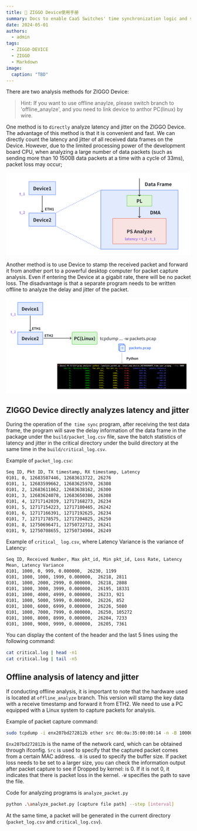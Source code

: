 ```yaml
---
title: 📕 ZIGGO Device使用手册
summary: Docs to enable CaaS Switches' time synchronization logic and set up TSN GCL (gate control list), switch forwarding rules (including to dual-DMA).
date: 2024-05-01
authors:
  - admin
tags:
  - ZIGGO-DEVICE
  - ZIGGO
  - Markdown
image:
  caption: "TBD"
---
```

There are two analysis methods for ZIGGO Device:

> Hint: If you want to use offline anaylze, please switch branch to 'offline_anaylze', and you need to link device to anthor PC(linux) by wire.

One method is to `directly` analyze latency and jitter on the ZIGGO Device. The advantage of this method is that it is convenient and fast. We can directly count the latency and jitter of all received data frames on the Device. However, due to the limited processing power of the development board CPU, when analyzing a large number of data packets (such as sending more than 10 1500B data packets at a time with a cycle of 33ms), packet loss may occur;

![](./online_analyse.png)

Another method is to use Device to stamp the received packet and forward it from another port to a powerful desktop computer for packet capture analysis. Even if entering the Device at a gigabit rate, there will be no packet loss. The disadvantage is that a separate program needs to be written offline to analyze the delay and jitter of the packet.

![](./offline_analyse.png)

## ZIGGO Device directly analyzes latency and jitter

During the operation of the  `time sync` program, after receiving the test data frame, the program will save the delay information of the data frame in the package under the `build/packet_log.csv` file, save the batch statistics of latency and jitter in the critical directory under the build directory at the same time in the `build/critical_log.csv`.

Example of `packet_log.csv`:

```
Seq ID, Pkt ID, TX timestamp, RX timestamp, Latency
0101, 0, 12683587446, 12683613722, 26276
0101, 1, 12683599662, 12683625970, 26308
0101, 2, 12683611862, 12683638162, 26300
0101, 3, 12683624078, 12683650386, 26308
0101, 4, 12717142039, 12717168273, 26234
0101, 5, 12717154223, 12717180465, 26242
0101, 6, 12717166391, 12717192625, 26234
0101, 7, 12717178575, 12717204825, 26250
0101, 8, 12750696471, 12750722712, 26241
0101, 9, 12750708655, 12750734904, 26249
```

Example of `critical_ log.csv`, where Latency Variance is the variance of Latency:

```
Seq ID, Received Number, Max pkt_id, Min pkt_id, Loss Rate, Latency Mean, Latency Variance
0101, 1000, 0, 999, 0.000000,  26230, 1199
0101, 1000, 1000, 1999, 0.000000,  26218, 2811
0101, 1000, 2000, 2999, 0.000000,  26218, 2808
0101, 1000, 3000, 3999, 0.000000,  26195, 18331
0101, 1000, 4000, 4999, 0.000000,  26233, 921
0101, 1000, 5000, 5999, 0.000000,  26226, 852
0101, 1000, 6000, 6999, 0.000000,  26226, 5080
0101, 1000, 7000, 7999, 0.000000,  26250, 105272
0101, 1000, 8000, 8999, 0.000000,  26204, 7233
0101, 1000, 9000, 9999, 0.000000,  26205, 7361
```

You can display the content of the header and the last 5 lines using the following command:

```bash
cat critical.log | head -n1
cat critical.log | tail -n5
```

## Offline analysis of latency and jitter

If conducting offline analysis, it is important to note that the hardware used is located at `offline_analyze` branch. This version will stamp the key data with a receive timestamp and forward it from ETH2. We need to use a PC equipped with a Linux system to capture packets for analysis.

Example of packet capture command:

```bash
sudo tcpdump -i enx207bd272812b ether src 00:0a:35:00:00:14 -n -B 100000 -w packets.pcapng
```

`Enx207bd272812b` is the name of the network card, which can be obtained through ifconfig. `Src` is used to specify that the captured packet comes from a certain MAC address. `-B` is used to specify the buffer size. If packet loss needs to be set to a larger size, you can check the information output after packet capture to see if Dropped by kernel: is 0. If it is not 0, it indicates that there is packet loss in the kernel. `-W` specifies the path to save the file.

Code for analyzing programs is `analyze_packet.py`

```bash
python .\analyze_packet.py [capture file path] --step [interval]
```

At the same time, a packet will be generated in the current directory (`packet_log.csv` and `critical_log.csv`).
